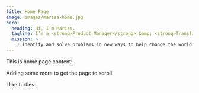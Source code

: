 ```yaml
---
title: Home Page
image: images/marisa-home.jpg
hero:
  heading: Hi, I’m Marisa.
  tagline: I’m a <strong>Product Manager</strong> &amp; <strong>Transformation Designer</strong>.
  mission: >
    I identify and solve problems in new ways to help change the world.
---
```


This is home page content!

Adding some more to get the page to scroll.

I like turtles.
